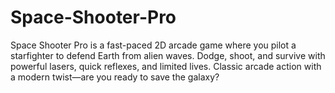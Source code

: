 # Space-Shooter-Pro
Space Shooter Pro is a fast-paced 2D arcade game where you pilot a starfighter to defend Earth from alien waves. Dodge, shoot, and survive with powerful lasers, quick reflexes, and limited lives. Classic arcade action with a modern twist—are you ready to save the galaxy?

